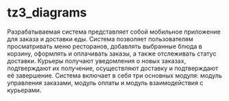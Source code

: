 # tz3_diagrams 
Разрабатываемая система представляет собой мобильное приложение для заказа и доставки еды. Система позволяет пользователям просматривать меню ресторанов, добавлять выбранные блюда в корзину, оформлять и оплачивать заказы, а также отслеживать статус доставки. Курьеры получают уведомления о новых заказах, подтверждают их получение, осуществляют доставку и подтверждают её завершение. Система включает в себя три основных модуля: модуль управления заказами, модуль оплаты и модуль взаимодействия с курьерами. 
